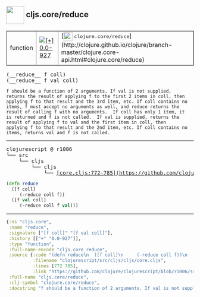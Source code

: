 ## <img width="48px" valign="middle" src="http://i.imgur.com/Hi20huC.png"> cljs.core/reduce

 <table border="1">
<tr>
<td>function</td>
<td><a href="https://github.com/cljsinfo/api-refs/tree/0.0-927"><img valign="middle" alt="[+] 0.0-927" src="https://img.shields.io/badge/+-0.0--927-lightgrey.svg"></a> </td>
<td>
[<img height="24px" valign="middle" src="http://i.imgur.com/1GjPKvB.png"> <samp>clojure.core/reduce</samp>](http://clojure.github.io/clojure/branch-master/clojure.core-api.html#clojure.core/reduce)
</td>
</tr>
</table>

 <samp>
(__reduce__ f coll)<br>
(__reduce__ f val coll)<br>
</samp>

```
f should be a function of 2 arguments. If val is not supplied,
returns the result of applying f to the first 2 items in coll, then
applying f to that result and the 3rd item, etc. If coll contains no
items, f must accept no arguments as well, and reduce returns the
result of calling f with no arguments.  If coll has only 1 item, it
is returned and f is not called.  If val is supplied, returns the
result of applying f to val and the first item in coll, then
applying f to that result and the 2nd item, etc. If coll contains no
items, returns val and f is not called.
```

---

 <pre>
clojurescript @ r1006
└── src
    └── cljs
        └── cljs
            └── <ins>[core.cljs:772-785](https://github.com/clojure/clojurescript/blob/r1006/src/cljs/cljs/core.cljs#L772-L785)</ins>
</pre>

```clj
(defn reduce
  ([f coll]
     (-reduce coll f))
  ([f val coll]
     (-reduce coll f val)))
```


---

```clj
{:ns "cljs.core",
 :name "reduce",
 :signature ["[f coll]" "[f val coll]"],
 :history [["+" "0.0-927"]],
 :type "function",
 :full-name-encode "cljs.core_reduce",
 :source {:code "(defn reduce\n  ([f coll]\n     (-reduce coll f))\n  ([f val coll]\n     (-reduce coll f val)))",
          :filename "clojurescript/src/cljs/cljs/core.cljs",
          :lines [772 785],
          :link "https://github.com/clojure/clojurescript/blob/r1006/src/cljs/cljs/core.cljs#L772-L785"},
 :full-name "cljs.core/reduce",
 :clj-symbol "clojure.core/reduce",
 :docstring "f should be a function of 2 arguments. If val is not supplied,\nreturns the result of applying f to the first 2 items in coll, then\napplying f to that result and the 3rd item, etc. If coll contains no\nitems, f must accept no arguments as well, and reduce returns the\nresult of calling f with no arguments.  If coll has only 1 item, it\nis returned and f is not called.  If val is supplied, returns the\nresult of applying f to val and the first item in coll, then\napplying f to that result and the 2nd item, etc. If coll contains no\nitems, returns val and f is not called."}

```
